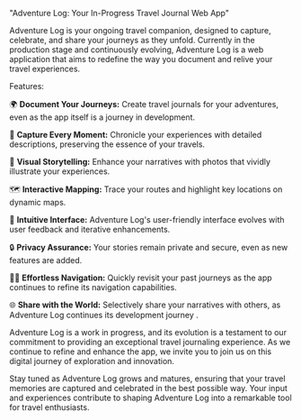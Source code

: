 "Adventure Log: Your In-Progress Travel Journal Web App"

Adventure Log is your ongoing travel companion, designed to capture, celebrate, and share your journeys as they unfold. 
Currently in the production stage and continuously evolving, Adventure Log is a web application that aims to redefine the
way you document and relive your travel experiences.

Features:

🌍 **Document Your Journeys:** Create travel journals for your adventures, even as the app itself is a journey in development.

📝 **Capture Every Moment:** Chronicle your experiences with detailed descriptions, preserving the essence of your travels.

📸 **Visual Storytelling:** Enhance your narratives with photos that vividly illustrate your experiences.

🗺️ **Interactive Mapping:** Trace your routes and highlight key locations on dynamic maps.

🌟 **Intuitive Interface:** Adventure Log's user-friendly interface evolves with user feedback and iterative enhancements.

🔒 **Privacy Assurance:** Your stories remain private and secure, even as new features are added.

🕵️‍♀️ **Effortless Navigation:** Quickly revisit your past journeys as the app continues to refine its navigation capabilities.

🌐 **Share with the World:** Selectively share your narratives with others, as Adventure Log continues its development journey
.

Adventure Log is a work in progress, and its evolution is a testament to our commitment to providing an exceptional travel journaling experience.
As we continue to refine and enhance the app, we invite you to join us on this digital journey of exploration and innovation.

Stay tuned as Adventure Log grows and matures, ensuring that your travel memories are captured and celebrated in the best possible way. 
Your input and experiences contribute to shaping Adventure Log into a remarkable tool for travel enthusiasts.
